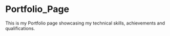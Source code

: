 # Portfolio_Page
This is my Portfolio page showcasing my technical skills, achievements and qualifications.
